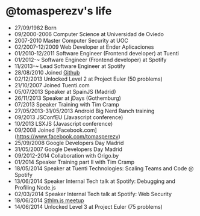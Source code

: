 @tomasperezv's life
===================

- 27/09/1982 Born
- 09/2000-2006 Computer Science at Universidad de Oviedo
- 2007-2010 Master Computer Security at UOC
- 02/2007-12/2009 Web Developer at Ender Aplicaciones
- 01/2010-12/2011 Software Engineer (Frontend developer) at Tuenti
- 01/2012-~ Software Engineer (Frontend developer) at Spotify
- 11/2013-~ Lead Software Engineer at Spotify
- 28/08/2010 Joined [Github](https://github.com/tomasperezv)
- 02/12/2013 Unlocked Level 2 at Project Euler (50 problems)
- 21/10/2007 Joined Tuenti.com
- 05/07/2013 Speaker at SpainJS (Madrid)
- 26/11/2013 Speaker at jDays (Gothemburg)
- 07/2013 Speaker Training with Tim Cramp
- 27/05/2013-31/05/2013 Android Big Nerd Ranch training
- 09/2013 JSConfEU (Javascript conference)
- 10/2013 LSXJS (Javascript conference)
- 09/2008 Joined [Facebook.com] (https://www.facebook.com/tomasperezv)
- 25/09/2008 Google Developers Day Madrid
- 31/05/2007 Google Developers Day Madrid
- 09/2012-2014 Collaboration with Origo.by
- 01/2014 Speaker Training part II with Tim Cramp
- 18/05/2014 Speaker at Tuenti Technologies: Scaling Teams and Code @ Spotify
- 13/06/2014 Speaker Internal Tech talk at Spotify: Debugging and Profiling Node.js
- 02/03/2014 Speaker Internal Tech talk at Spotify: Web Security
- 18/06/2014 [Sthlm.js meetup](http://www.meetup.com/sthlm-js/events/188214822/)
- 14/06/2014 Unlocked Level 3 at Project Euler (75 problems)
